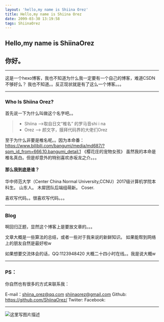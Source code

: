 ```yaml
---
layout: 'hello,my name is Shiina Orez'
title: Hello,my name is Shiina Orez
date: 2099-03-30 13:19:58
tags: ShiinaOrez
---
```


## Hello,my name is ShiinaOrez
## 你好。

-----
这是一个hexo博客，我也不知道为什么我一定要有一个自己的博客，难道CSDN不够好么？
我也不知道。。反正现状就是有了这么一个博客。。。

-----

### Who Is Shiina Orez?

首先说一下为什么叫做这个名字吧。。
> * Shiina -->取自日文“椎名” 的罗马音shi i na
> * Orez   --> 颜文字，膜拜代码界的大佬们Orez

至于为什么非要是椎名呢。。因为本命番：https://www.bilibili.com/bangumi/media/md687/?spm_id_from=666.10.bangumi_detail.1 《樱花庄的宠物女孩》 虽然我的本命是椎名真白。但是却意外的特别喜欢赤坂龙之介。。。

####  **那么我到底是谁？**

华中师范大学（Center China Normal University,CCNU）2017级计算机学院本科生。
山东人。
木犀团队后端组萌新。
Coser.

喜欢写代码。。很喜欢写代码。。。

----
### Blog

啊回归正题，显然这个博客上是要放文章的。。。

文章大概是一些算法的总结，或者一些对于我来说的新鲜知识。
如果能帮到网络上的朋友自然是最好啦w

如果想要交流体会的话，QQ:1123948420
大概二十四小时在线。。我是说大概w

-----

### PS：

你自然也有很多的方式来联系我：

E-mail：shiina_orez@qq.com  shiinaorez@gmail.com
Github:  https://github.com/ShiinaOrez/
Twiiter: 
Facebook:

-----
![这里写图片描述](http://r.photo.store.qq.com/psb?/V13Gxo2x1UzVE2/jUf6ncDdwkppDMIeCl438FGLte5ZL5ZKqfzGO6qD.s8!/r/dPIAAAAAAAAA)
